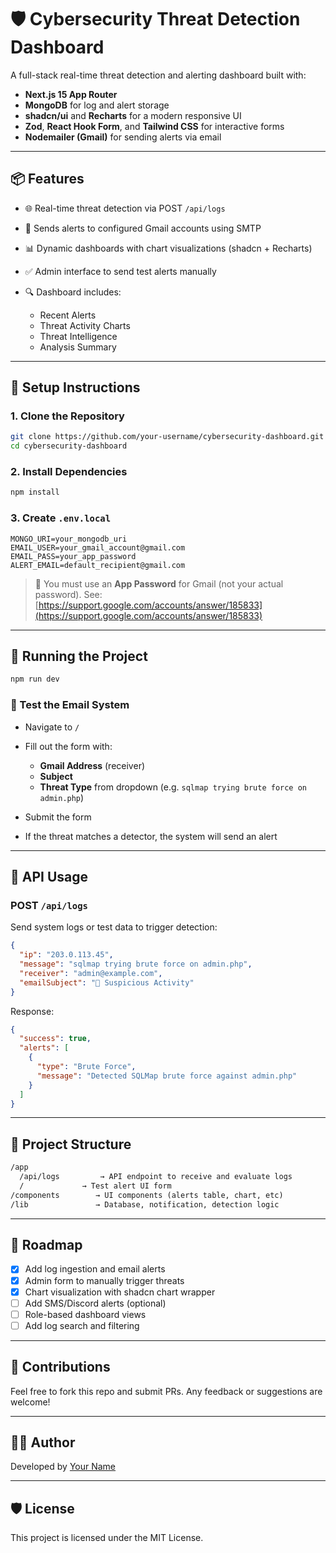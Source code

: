 # 🛡️ Cybersecurity Threat Detection Dashboard

A full-stack real-time threat detection and alerting dashboard built with:

* **Next.js 15 App Router**
* **MongoDB** for log and alert storage
* **shadcn/ui** and **Recharts** for a modern responsive UI
* **Zod**, **React Hook Form**, and **Tailwind CSS** for interactive forms
* **Nodemailer (Gmail)** for sending alerts via email

---

## 📦 Features

* 🌐 Real-time threat detection via POST `/api/logs`
* 📧 Sends alerts to configured Gmail accounts using SMTP
* 📊 Dynamic dashboards with chart visualizations (shadcn + Recharts)
* ✅ Admin interface to send test alerts manually
* 🔍 Dashboard includes:

  * Recent Alerts
  * Threat Activity Charts
  * Threat Intelligence
  * Analysis Summary

---

## 🔧 Setup Instructions

### 1. Clone the Repository

```bash
git clone https://github.com/your-username/cybersecurity-dashboard.git
cd cybersecurity-dashboard
```

### 2. Install Dependencies

```bash
npm install
```

### 3. Create `.env.local`

```env
MONGO_URI=your_mongodb_uri
EMAIL_USER=your_gmail_account@gmail.com
EMAIL_PASS=your_app_password
ALERT_EMAIL=default_recipient@gmail.com
```

> 🔐 You must use an **App Password** for Gmail (not your actual password).
> See: [https://support.google.com/accounts/answer/185833](https://support.google.com/accounts/answer/185833)

---

## 🚀 Running the Project

```bash
npm run dev
```

### 🧪 Test the Email System

* Navigate to `/`

* Fill out the form with:

  * **Gmail Address** (receiver)
  * **Subject**
  * **Threat Type** from dropdown (e.g. `sqlmap trying brute force on admin.php`)

* Submit the form

* If the threat matches a detector, the system will send an alert

---

## 📡 API Usage

### POST `/api/logs`

Send system logs or test data to trigger detection:

```json
{
  "ip": "203.0.113.45",
  "message": "sqlmap trying brute force on admin.php",
  "receiver": "admin@example.com",
  "emailSubject": "🚨 Suspicious Activity"
}
```

Response:

```json
{
  "success": true,
  "alerts": [
    {
      "type": "Brute Force",
      "message": "Detected SQLMap brute force against admin.php"
    }
  ]
}
```

---

## 📁 Project Structure

```txt
/app
  /api/logs         → API endpoint to receive and evaluate logs
  /             → Test alert UI form
/components        → UI components (alerts table, chart, etc)
/lib               → Database, notification, detection logic
```

---

## 📌 Roadmap

* [x] Add log ingestion and email alerts
* [x] Admin form to manually trigger threats
* [x] Chart visualization with shadcn chart wrapper
* [ ] Add SMS/Discord alerts (optional)
* [ ] Role-based dashboard views
* [ ] Add log search and filtering

---

## 🙌 Contributions

Feel free to fork this repo and submit PRs. Any feedback or suggestions are welcome!

---

## 🧑‍💻 Author

Developed by [Your Name](https://github.com/your-username)

---

## 🛡️ License

This project is licensed under the MIT License.
